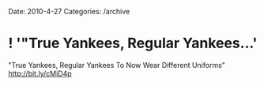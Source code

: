 Date: 2010-4-27
Categories: /archive

# ! '"True Yankees, Regular Yankees...'

"True Yankees, Regular Yankees To Now Wear Different Uniforms"  <a href="http://bit.ly/cMiD4p" rel="nofollow">http://bit.ly/cMiD4p</a>
